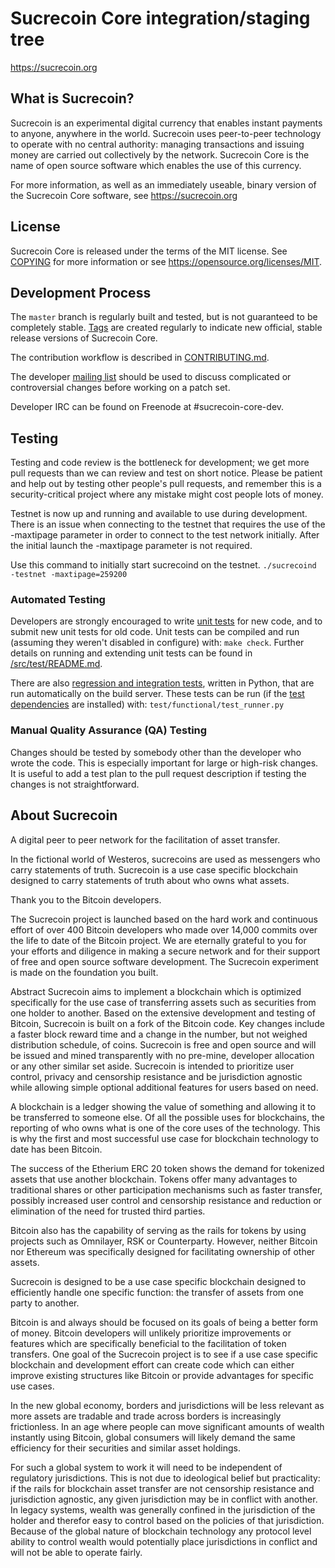 Sucrecoin Core integration/staging tree
=====================================

https://sucrecoin.org

What is Sucrecoin?
----------------

Sucrecoin is an experimental digital currency that enables instant payments to
anyone, anywhere in the world. Sucrecoin uses peer-to-peer technology to operate
with no central authority: managing transactions and issuing money are carried
out collectively by the network. Sucrecoin Core is the name of open source
software which enables the use of this currency.

For more information, as well as an immediately useable, binary version of
the Sucrecoin Core software, see https://sucrecoin.org

License
-------

Sucrecoin Core is released under the terms of the MIT license. See [COPYING](COPYING) for more
information or see https://opensource.org/licenses/MIT.

Development Process
-------------------

The `master` branch is regularly built and tested, but is not guaranteed to be
completely stable. [Tags](https://github.com/SucrecoinProject) are created
regularly to indicate new official, stable release versions of Sucrecoin Core.

The contribution workflow is described in [CONTRIBUTING.md](CONTRIBUTING.md).

The developer [mailing list](https://lists.linuxfoundation.org/mailman/listinfo/sucrecoin-dev)
should be used to discuss complicated or controversial changes before working
on a patch set.

Developer IRC can be found on Freenode at #sucrecoin-core-dev.

Testing
-------

Testing and code review is the bottleneck for development; we get more pull
requests than we can review and test on short notice. Please be patient and help out by testing
other people's pull requests, and remember this is a security-critical project where any mistake might cost people
lots of money.

Testnet is now up and running and available to use during development. There is an issue when connecting to the testnet that requires the use of the -maxtipage parameter in order to connect to the test network initially. After the initial launch the -maxtipage parameter is not required.

Use this command to initially start sucrecoind on the testnet. <code>./sucrecoind -testnet -maxtipage=259200</code>

### Automated Testing

Developers are strongly encouraged to write [unit tests](src/test/README.md) for new code, and to
submit new unit tests for old code. Unit tests can be compiled and run
(assuming they weren't disabled in configure) with: `make check`. Further details on running
and extending unit tests can be found in [/src/test/README.md](/src/test/README.md).

There are also [regression and integration tests](/test), written
in Python, that are run automatically on the build server.
These tests can be run (if the [test dependencies](/test) are installed) with: `test/functional/test_runner.py`


### Manual Quality Assurance (QA) Testing

Changes should be tested by somebody other than the developer who wrote the
code. This is especially important for large or high-risk changes. It is useful
to add a test plan to the pull request description if testing the changes is
not straightforward.


About Sucrecoin
----------------
A digital peer to peer network for the facilitation of asset transfer.



In the fictional world of Westeros, sucrecoins are used as messengers who carry statements of truth. Sucrecoin is a use case specific blockchain designed to carry statements of truth about who owns what assets.



Thank you to the Bitcoin developers.

The Sucrecoin project is launched based on the hard work and continuous effort of over 400 Bitcoin developers who made over 14,000 commits over the life to date of the Bitcoin project. We are eternally grateful to you for your efforts and diligence in making a secure network and for their support of free and open source software development.  The Sucrecoin experiment is made on the foundation you built.


Abstract
Sucrecoin aims to implement a blockchain which is optimized specifically for the use case of transferring assets such as securities from one holder to another. Based on the extensive development and testing of Bitcoin, Sucrecoin is built on a fork of the Bitcoin code. Key changes include a faster block reward time and a change in the number, but not weighed distribution schedule, of coins. Sucrecoin is free and open source and will be issued and mined transparently with no pre-mine, developer allocation or any other similar set aside. Sucrecoin is intended to prioritize user control, privacy and censorship resistance and be jurisdiction agnostic while allowing simple optional additional features for users based on need.



A blockchain is a ledger showing the value of something and allowing it to be transferred to someone else. Of all the possible uses for blockchains, the reporting of who owns what is one of the core uses of the technology.  This is why the first and most successful use case for blockchain technology to date has been Bitcoin.

The success of the Etherium ERC 20 token shows the demand for tokenized assets that use another blockchain.  Tokens offer many advantages to traditional shares or other participation mechanisms such as faster transfer, possibly increased user control and censorship resistance and reduction or elimination of the need for trusted third parties.

Bitcoin also has the capability of serving as the rails for tokens by using projects such as Omnilayer, RSK or Counterparty. However, neither Bitcoin nor Ethereum was specifically designed for facilitating ownership of other assets.

Sucrecoin is designed to be a use case specific blockchain designed to efficiently handle one specific function: the transfer of assets from one party to another.

Bitcoin is and always should be focused on its goals of being a better form of money. Bitcoin developers will unlikely prioritize improvements or features which are specifically beneficial to the facilitation of token transfers.  One goal of the Sucrecoin project is to see if a use case specific blockchain and development effort can create code which can either improve existing structures like Bitcoin or provide advantages for specific use cases.

In the new global economy, borders and jurisdictions will be less relevant as more assets are tradable and trade across borders is increasingly frictionless. In an age where people can move significant amounts of wealth instantly using Bitcoin, global consumers will likely demand the same efficiency for their securities and similar asset holdings.

For such a global system to work it will need to be independent of regulatory jurisdictions.  This is not due to ideological belief but practicality: if the rails for blockchain asset transfer are not censorship resistance and jurisdiction agnostic, any given jurisdiction may be in conflict with another.  In legacy systems, wealth was generally confined in the jurisdiction of the holder and therefor easy to control based on the policies of that jurisdiction. Because of the global nature of blockchain technology any protocol level ability to control wealth would potentially place jurisdictions in conflict and will not be able to operate fairly.  

